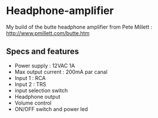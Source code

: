 # Headphone-amplifier

My build of the butte headphone amplifier from Pete Millett : http://www.pmillett.com/butte.htm

## Specs and features

* Power supply : 12VAC 1A
* Max output current : 200mA par canal
* Input 1 : RCA
* Input 2 : TRS
* input selection switch
* Headphone output
* Volume control
* ON/OFF switch and power led

